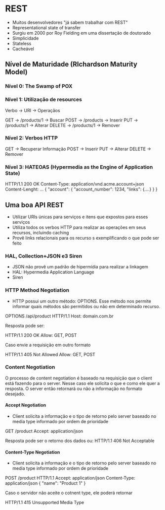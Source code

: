 # REST

- Muitos desenvolvedores "já sabem trabalhar com REST"
- Representational state of transfer
- Surgiu em 2000 por Roy Fielding em uma dissertação de doutorado
- Simplicidade
- Stateless
- Cacheável

## Nível de Maturidade (RIchardson Maturity Model)

### Nível 0: The Swamp of POX
### Nível 1: Utilização de resources

Verbo -> URI -> Operaçãos

GET		->	/products/1	->	Buscar
POST		->	/products	->	Inserir
PUT		->	/products/1	->	Alterar
DELETE	->	/products/1	->	Remover

### Nível 2: Verbos HTTP

GET		-> Recuperar Informação
POST		-> Inserir
PUT		-> Alterar
DELETE	-> Remover

### Nível 3: HATEOAS (Hypermedia as the Engine of Application State)

HTTP/1.1 200 OK
Content-Type: application/vnd.acme.account+json
Content-Lenght: ...
{
	"account": {
		"account_number": 1234,
		"links": {....}
	}
}

## Uma boa API REST

- Utilizar URIs únicas para serviços e itens que expostos para esses serviços
- Utiliza todos os verbos HTTP para realizar as operações em seus recursos, incluindo caching
- Provê links relacionais para os recurso s exemplificando o que pode ser feito

### HAL, Collection+JSON e3 Siren

- JSON não provê um padrão de hipermídia para realizar a linkagem
- HAL: Hypermedia Application Language
- Siren

### HTTP Method Negotiation

- HTTP possui um outro método: OPTIONS. Esse método nos permite informar quais métodos são permitidos ou não em determinado recurso.

OPTIONS /api/product HTTP/1.1
Host: domain.com.br

Resposta pode ser:

HTTP/1.1 200 OK
Allow: GET, POST

Caso envie a requisição em outro formato

HTTP/1.1 405 Not Allowed
Allow: GET, POST

### Content Negotiation

O processo de content negotiation é baseado na requisição que o client está fazendo para o server. Nesse caso ele solicita o que e como ele quer a resposta.
O server então retornará ou não a informação no formato desejado.

#### Accept Negotiation

- Client solicita a informação e o tipo de retorno pelo server baseado no media type informado por ordem de prioridade

GET /product
Accept: application/json

Resposta pode ser o retorno dos dados ou:
HTTP/1.1 406 Not Acceptable

#### Content-Type Negotiation

- Client solicita a informação e o tipo de retorno pelo server baseado no media type informado por ordem de prioridade

POST /product HTTP/1.1
Accept: application/json
Content-Type: application/json
{
	"name": "Product 1"
}

Caso o servidor não aceite o cotnent type, ele poderá retornar

HTTP/1.1 415 Unsupported Media Type